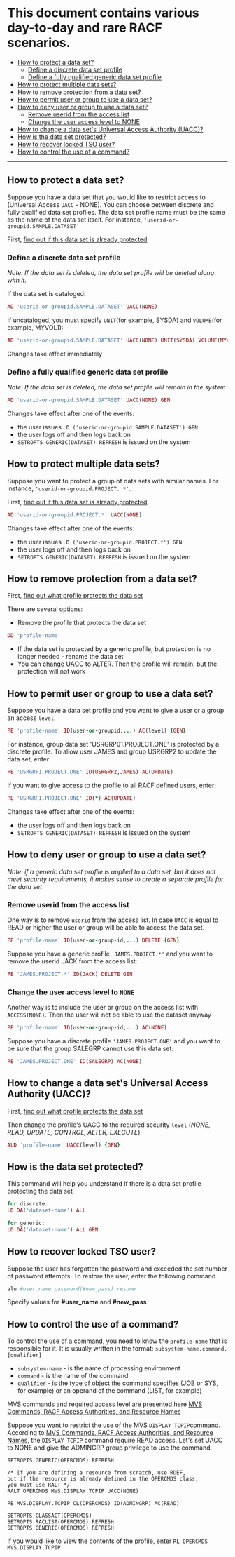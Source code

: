 # This document contains various day-to-day and rare RACF scenarios.

* [How to protect a data set?](#how-to-protect-a-data-set)
  * [Define a discrete data set profile](#define-a-discrete-data-set-profile)
  * [Define a fully qualified generic data set profile](#define-a-fully-qualified-generic-data-set-profile)
* [How to protect multiple data sets?](#how-to-protect-multiple-data-sets)
* [How to remove protection from a data set?](#how-to-remove-protection-from-a-data-set)
* [How to permit user or group to use a data set?](#how-to-permit-user-or-group-to-use-a-data-set)
* [How to deny user or group to use a data set?](#how-to-deny-user-or-group-to-use-a-data-set)
  * [Remove userid from the access list](#remove-userid-from-the-access-list)
  * [Change the user access level to NONE](#change-the-user-access-level-to-none)
* [How to change a data set's Universal Access Authority (UACC)?](#how-to-change-a-data-sets-universal-access-authority-uacc)
* [How is the data set protected?](#how-is-the-data-set-protected)
* [How to recover locked TSO user?](#how-to-recover-locked-tso-user)
* [How to control the use of a command?](#how-to-control-the-use-of-a-command)

___

## How to protect a data set?
Suppose you have a data set that you would like to restrict access to (Universal Access ```UACC``` - NONE). You can choose between discrete and fully qualified data set profiles. The data set profile name must be the same as the name of the data set itself. For instance, `'userid-or-groupid.SAMPLE.DATASET'`

First, [find out if this data set is already protected](#how-is-the-data-set-protected)

### Define a discrete data set profile
*Note: If the data set is deleted, the data set profile will be deleted along with it.*

If the data set is cataloged:
```ruby
AD 'userid-or-groupid.SAMPLE.DATASET' UACC(NONE)
```
If uncataloged, you must specify `UNIT`(for example, SYSDA) and `VOLUME`(for example, MYVOL1):
```ruby
AD 'userid-or-groupid.SAMPLE.DATASET' UACC(NONE) UNIT(SYSDA) VOLUME(MYVOL1)
```
Changes take effect immediately

### Define a fully qualified generic data set profile

*Note: If the data set is deleted, the data set profile will remain in the system*
```ruby
AD 'userid-or-groupid.SAMPLE.DATASET' UACC(NONE) GEN
```
Changes take effect after one of the events:
* the user issues `LD ('userid-or-groupid.SAMPLE.DATASET') GEN`
* the user logs off and then logs back on
* `SETROPTS GENERIC(DATASET) REFRESH` is issued on the system

## How to protect multiple data sets?

Suppose you want to protect a group of data sets with similar names. For instance, ```'userid-or-groupid.PROJECT. *'```.

First, [find out if this data set is already protected](#how-is-the-data-set-protected)

```ruby
AD 'userid-or-groupid.PROJECT.*' UACC(NONE)
```
Changes take effect after one of the events:
* the user issues `LD ('userid-or-groupid.PROJECT.*') GEN`
* the user logs off and then logs back on
* `SETROPTS GENERIC(DATASET) REFRESH` is issued on the system


## How to remove protection from a data set?

First, [find out what profile protects the data set](#how-is-the-data-set-protected)

There are several options:

* Remove the profile that protects the data set
```ruby
DD 'profile-name'
```
* If the data set is protected by a generic profile, but protection is no longer needed - rename the data set
* You can [change UAСС](#how-to-change-a-data-sets-universal-access-authority-uacc) to ALTER. Then the profile will remain, but the protection will not work

## How to permit user or group to use a data set?

Suppose you have a data set profile and you want to give a user or a group an access `level`.

```ruby
PE 'profile-name' ID(user-or-groupid,...) AC(level) {GEN}
```
For instance, group data set 'USRGRP01.PROJECT.ONE' is protected by a discrete profile. To allow user JAMES and group USRGRP2 to update the data set, enter:
```ruby
PE 'USRGRP1.PROJECT.ONE' ID(USRGRP2,JAMES) AC(UPDATE)
```
If you want to give access to the profile to all RACF defined users, enter:
```ruby
PE 'USRGRP1.PROJECT.ONE' ID(*) AC(UPDATE)
```
Changes take effect after one of the events:
* the user logs off and then logs back on
* `SETROPTS GENERIC(DATASET) REFRESH` is issued on the system

## How to deny user or group to use a data set?

*Note: if a generic data set profile is applied to a data set, but it does not meet security requirements, it makes sense to create a separate profile for the data set*

### Remove userid from the access list

One way is to remove `userid` from the access list. In case `UACC` is equal to READ or higher the user or group will be able to access the data set.
```ruby
PE 'profile-name' ID(user-or-group-id,...) DELETE {GEN}
```
Suppose you have a generic profile `'JAMES.PROJECT.*'` and you want to remove the userid JACK from the access list:
```ruby
PE 'JAMES.PROJECT.*' ID(JACK) DELETE GEN
```

### Change the user access level to `NONE`

Another way is to include the user or group on the access list with `ACCESS(NONE)`. Then the user will not be able to use the dataset anyway
```ruby
PE 'profile-name' ID(user-or-group-id,...) AC(NONE)
```
Suppose you have a discrete profile `'JAMES.PROJECT.ONE'` and you want to be sure that the group SALEGRP cannot use this data set:
```ruby
PE 'JAMES.PROJECT.ONE' ID(SALEGRP) AC(NONE)
```

## How to change a data set's Universal Access Authority (UACC)?

First, [find out what profile protects the data set](#how-is-the-data-set-protected)

Then change the profile's UACC to the required security `level` (*NONE, READ, UPDATE, CONTROL, ALTER, EXECUTE*)
```ruby
ALD 'profile-name' UACC(level) {GEN}
```

## How is the data set protected?

This command will help you understand if there is a data set profile protecting the data set

```ruby
for discrete:
LD DA('dataset-name') ALL

for generic:
LD DA('dataset-name') ALL GEN
```

## How to recover locked TSO user?
Suppose the user has forgotten the password and exceeded the set number of password attempts. To restore the user, enter the following command
```ruby
alu #user_name password(#new_pass) resume
```
Specify values for **#user_name** and **#new_pass**

## How to control the use of a command?

To control the use of a command, you need to know the `profile-name` that is responsible for it. It is usually written in the format: `subsystem-name.command.[qualifier]`
* `subsystem-name` - is the name of processing environment
* `command` - is the name of the command
* `qualifier` - is the type of object the command specifies (JOB or SYS, for example) or an operand of the command (LIST, for example)

MVS commands and required access level are presented here [MVS Commands, RACF Access Authorities, and Resource Names](https://www.ibm.com/support/knowledgecenter/en/SSLTBW_2.1.0/com.ibm.zos.v2r1.ieag100/mvsracf.htm)

Suppose you want to restrict the use of the MVS `DISPLAY TCPIP`command. According to [MVS Commands, RACF Access Authorities, and Resource Names](https://www.ibm.com/support/knowledgecenter/en/SSLTBW_2.1.0/com.ibm.zos.v2r1.ieag100/mvsracf.htm), the `DISPLAY TCPIP` command require READ access. Let's set UACC to NONE and give the ADMINGRP group privilege to use the command.

```
SETROPTS GENERIC(OPERCMDS) REFRESH

/* If you are defining a resource from scratch, use RDEF,
but if the resource is already defined in the OPERCMDS class,
you must use RALT */
RALT OPERCMDS MVS.DISPLAY.TCPIP UACC(NONE)

PE MVS.DISPLAY.TCPIP CL(OPERCMDS) ID(ADMINGRP) AC(READ)

SETROPTS CLASSACT(OPERCMDS)
SETROPTS RACLIST(OPERCMDS) REFRESH
SETROPTS GENERIC(OPERCMDS) REFRESH
```
If you would like to view the contents of the profile, enter `RL OPERCMDS MVS.DISPLAY.TCPIP`
